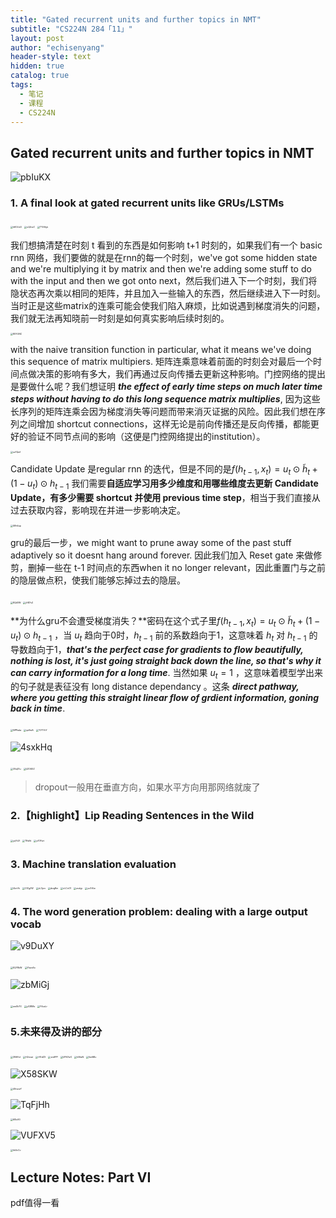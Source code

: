 ```yaml
---
title: "Gated recurrent units and further topics in NMT"
subtitle: "CS224N 284「11」"
layout: post
author: "echisenyang"
header-style: text
hidden: true
catalog: true
tags:
  - 笔记
  - 课程
  - CS224N
---
```




## Gated recurrent units and further topics in NMT

![pbIuKX](https://gitee.com/echisenyang/GiteeForUpicUse/raw/master/uPic/pbIuKX.png)

### 1. A final look at gated recurrent units like GRUs/LSTMs

<img src="https://gitee.com/echisenyang/GiteeForUpicUse/raw/master/uPic/hKOUvD.png" alt="hKOUvD" style="zoom: 25%;" />

<img src="https://gitee.com/echisenyang/GiteeForUpicUse/raw/master/uPic/oQUsrZ.png" alt="oQUsrZ" style="zoom:25%;" />

<img src="https://gitee.com/echisenyang/GiteeForUpicUse/raw/master/uPic/TYXHyk.png" alt="TYXHyk" style="zoom:25%;" />

我们想搞清楚在时刻 t 看到的东西是如何影响 t+1 时刻的，如果我们有一个 basic rnn 网络，我们要做的就是在rnn的每一个时刻，we've got some hidden state and we're multiplying it by matrix and then we're adding some stuff to do with the input and then we got onto next，然后我们进入下一个时刻，我们将隐状态再次乘以相同的矩阵，并且加入一些输入的东西，然后继续进入下一时刻。当时正是这些matrix的连乘可能会使我们陷入麻烦，比如说遇到梯度消失的问题，我们就无法再知晓前一时刻是如何真实影响后续时刻的。

<img src="https://gitee.com/echisenyang/GiteeForUpicUse/raw/master/uPic/85YUNC.png" alt="85YUNC" style="zoom: 25%;" />

with the naive transition function in particular, what it means we've doing this sequence of matrix multipiers. 矩阵连乘意味着前面的时刻会对最后一个时间点做决策的影响有多大，我们再通过反向传播去更新这种影响。门控网络的提出是要做什么呢？我们想证明 ***the effect of early time steps on much later time steps without having to do this long sequence matrix multiplies***, 因为这些长序列的矩阵连乘会因为梯度消失等问题而带来消灭证据的风险。因此我们想在序列之间增加 shortcut connections，这样无论是前向传播还是反向传播，都能更好的验证不同节点间的影响（这便是门控网络提出的institution）。 

<img src="https://gitee.com/echisenyang/GiteeForUpicUse/raw/master/uPic/uz1Qwf.png" alt="uz1Qwf" style="zoom:25%;" />

Candidate Update 是regular rnn 的迭代，但是不同的是$f\left(h_{t-1}, x_{t}\right)=u_{t} \odot \tilde{h}_{t}+\left(1-u_{t}\right) \odot h_{t-1}$ 我们需要**自适应学习用多少维度和用哪些维度去更新 Candidate Update，有多少需要 shortcut 并使用 previous time step**，相当于我们直接从过去获取内容，影响现在并进一步影响决定。

<img src="https://gitee.com/echisenyang/GiteeForUpicUse/raw/master/uPic/SRh6up.png" alt="SRh6up" style="zoom:25%;" />

gru的最后一步，we might want to prune away some of the past stuff adaptively so it doesnt hang around forever. 因此我们加入 Reset gate 来做修剪，删掉一些在 t-1 时间点的东西when it no longer relevant，因此重置门与之前的隐层做点积，使我们能够忘掉过去的隐层。

<img src="https://gitee.com/echisenyang/GiteeForUpicUse/raw/master/uPic/8Qtl0W.png" alt="8Qtl0W" style="zoom:25%;" />

<img src="https://gitee.com/echisenyang/GiteeForUpicUse/raw/master/uPic/jH87sO.png" alt="jH87sO" style="zoom:25%;" />

**为什么gru不会遭受梯度消失？**密码在这个式子里$f\left(h_{t-1}, x_{t}\right)=u_{t} \odot \tilde{h}_{t}+\left(1-u_{t}\right) \odot h_{t-1}$ ，当 $u_{t}$ 趋向于0时，$h_{t-1}$ 前的系数趋向于1，这意味着 $h_{t}$ 对 $h_{t-1}$ 的导数趋向于1，***that's the perfect case for gradients to flow beautifully, nothing is lost, it's just going straight back down the line, so that's why it can carry information for a long time***. 当然如果 $u_{t}=1$ ，这意味着模型学出来的句子就是表征没有 long distance dependancy 。这条 ***direct pathway, where you getting this straight linear flow of grdient information, goning back in time***. 



<img src="https://gitee.com/echisenyang/GiteeForUpicUse/raw/master/uPic/NPPada.png" alt="NPPada" style="zoom:25%;" />

<img src="https://gitee.com/echisenyang/GiteeForUpicUse/raw/master/uPic/qz9wAi.png" alt="qz9wAi" style="zoom:25%;" />

<img src="https://gitee.com/echisenyang/GiteeForUpicUse/raw/master/uPic/YVYYcY.png" alt="YVYYcY" style="zoom:25%;" />

![4sxkHq](https://gitee.com/echisenyang/GiteeForUpicUse/raw/master/uPic/4sxkHq.png)

<img src="https://gitee.com/echisenyang/GiteeForUpicUse/raw/master/uPic/3SqD1u.png" alt="3SqD1u" style="zoom:25%;" />

<img src="https://gitee.com/echisenyang/GiteeForUpicUse/raw/master/uPic/UZO6XZ.png" alt="UZO6XZ" style="zoom:25%;" />

> dropout一般用在垂直方向，如果水平方向用那网络就废了

### 2.【highlight】Lip Reading Sentences in the Wild

<img src="https://gitee.com/echisenyang/GiteeForUpicUse/raw/master/uPic/yqYt2f.png" alt="yqYt2f" style="zoom:25%;" />

<img src="https://gitee.com/echisenyang/GiteeForUpicUse/raw/master/uPic/TRslfd.png" alt="TRslfd" style="zoom:25%;" />

<img src="https://gitee.com/echisenyang/GiteeForUpicUse/raw/master/uPic/p70Fwt.png" alt="p70Fwt" style="zoom:25%;" />

### 3. Machine translation evaluation

<img src="https://gitee.com/echisenyang/GiteeForUpicUse/raw/master/uPic/I4orVk.png" alt="I4orVk" style="zoom: 25%;" />

<img src="https://gitee.com/echisenyang/GiteeForUpicUse/raw/master/uPic/CfZg2W.png" alt="CfZg2W" style="zoom:25%;" />

<img src="https://gitee.com/echisenyang/GiteeForUpicUse/raw/master/uPic/vL3jen.png" alt="vL3jen" style="zoom:25%;" />

<img src="https://gitee.com/echisenyang/GiteeForUpicUse/raw/master/uPic/dsrgRm.png" alt="dsrgRm" style="zoom:25%;" />

<img src="https://gitee.com/echisenyang/GiteeForUpicUse/raw/master/uPic/nLCnO1.png" alt="nLCnO1" style="zoom:25%;" />

<img src="https://gitee.com/echisenyang/GiteeForUpicUse/raw/master/uPic/zsskjp.png" alt="zsskjp" style="zoom:25%;" />

<img src="https://gitee.com/echisenyang/GiteeForUpicUse/raw/master/uPic/poTrEw.png" alt="poTrEw" style="zoom:25%;" />

### 4. The word generation problem: dealing with a large output vocab

![v9DuXY](https://gitee.com/echisenyang/GiteeForUpicUse/raw/master/uPic/v9DuXY.png)

<img src="https://gitee.com/echisenyang/GiteeForUpicUse/raw/master/uPic/EQY8kW.png" alt="EQY8kW" style="zoom:25%;" />

<img src="https://gitee.com/echisenyang/GiteeForUpicUse/raw/master/uPic/YkwzSo.png" alt="YkwzSo" style="zoom:25%;" />

![zbMiGj](https://gitee.com/echisenyang/GiteeForUpicUse/raw/master/uPic/zbMiGj.png)

<img src="https://gitee.com/echisenyang/GiteeForUpicUse/raw/master/uPic/weXh7G.png" alt="weXh7G" style="zoom:25%;" />

<img src="https://gitee.com/echisenyang/GiteeForUpicUse/raw/master/uPic/y038Mz.png" alt="y038Mz" style="zoom:25%;" />

<img src="https://gitee.com/echisenyang/GiteeForUpicUse/raw/master/uPic/F4saLr.png" alt="F4saLr" style="zoom:25%;" />

### 5.未来得及讲的部分

<img src="https://gitee.com/echisenyang/GiteeForUpicUse/raw/master/uPic/3NAVvl.png" alt="3NAVvl" style="zoom: 25%;" />

<img src="https://gitee.com/echisenyang/GiteeForUpicUse/raw/master/uPic/H2nvat.png" alt="H2nvat" style="zoom:25%;" />

<img src="https://gitee.com/echisenyang/GiteeForUpicUse/raw/master/uPic/rYEdZX.png" alt="rYEdZX" style="zoom:25%;" />

<img src="https://gitee.com/echisenyang/GiteeForUpicUse/raw/master/uPic/xis6PP.png" alt="xis6PP" style="zoom:25%;" />

<img src="https://gitee.com/echisenyang/GiteeForUpicUse/raw/master/uPic/UFN7wO.png" alt="UFN7wO" style="zoom:25%;" />

<img src="https://gitee.com/echisenyang/GiteeForUpicUse/raw/master/uPic/hBiIaN.png" alt="hBiIaN" style="zoom:25%;" />

<img src="https://gitee.com/echisenyang/GiteeForUpicUse/raw/master/uPic/5wI6Bx.png" alt="5wI6Bx" style="zoom:25%;" />

![X58SKW](https://gitee.com/echisenyang/GiteeForUpicUse/raw/master/uPic/X58SKW.png)

<img src="https://gitee.com/echisenyang/GiteeForUpicUse/raw/master/uPic/49rwwY.png" alt="49rwwY" style="zoom:25%;" />

![TqFjHh](https://gitee.com/echisenyang/GiteeForUpicUse/raw/master/uPic/TqFjHh.png)

<img src="https://gitee.com/echisenyang/GiteeForUpicUse/raw/master/uPic/6ISx90.png" alt="6ISx90" style="zoom:25%;" />

![VUFXV5](https://gitee.com/echisenyang/GiteeForUpicUse/raw/master/uPic/VUFXV5.png)

<img src="https://gitee.com/echisenyang/GiteeForUpicUse/raw/master/uPic/hk5cCv.png" alt="hk5cCv" style="zoom:25%;" />

## Lecture Notes: Part VI

pdf值得一看